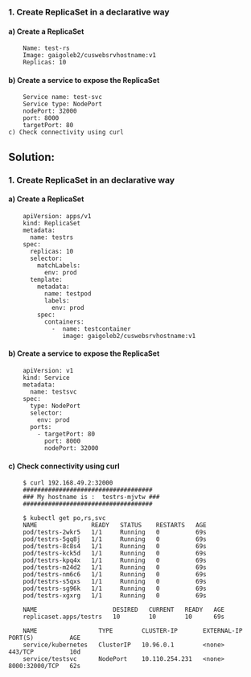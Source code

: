 ### 1. Create ReplicaSet in a declarative way
####    a) Create a ReplicaSet
        Name: test-rs
        Image: gaigoleb2/cuswebsrvhostname:v1
        Replicas: 10
####    b) Create a service to expose the ReplicaSet
        Service name: test-svc
        Service type: NodePort
        nodePort: 32000
        port: 8000
        targetPort: 80
    c) Check connectivity using curl

## Solution:

### 1. Create ReplicaSet in an declarative way

#### a) Create a ReplicaSet

        apiVersion: apps/v1
        kind: ReplicaSet
        metadata:
          name: testrs
        spec:
          replicas: 10
          selector:
            matchLabels:
              env: prod
          template:
            metadata:
              name: testpod
              labels:
                env: prod
            spec:
              containers:
                -  name: testcontainer
                   image: gaigoleb2/cuswebsrvhostname:v1

#### b) Create a service to expose the ReplicaSet

        apiVersion: v1
        kind: Service
        metadata:
          name: testsvc
        spec:
          type: NodePort
          selector:
            env: prod
          ports:
            - targetPort: 80
              port: 8000
              nodePort: 32000

#### c) Check connectivity using curl

        $ curl 192.168.49.2:32000
        ####################################
        ### My hostname is :  testrs-mjvtw ###
        ####################################

        $ kubectl get po,rs,svc
        NAME               READY   STATUS    RESTARTS   AGE
        pod/testrs-2wkr5   1/1     Running   0          69s
        pod/testrs-5gq8j   1/1     Running   0          69s
        pod/testrs-8c8s4   1/1     Running   0          69s
        pod/testrs-kck5d   1/1     Running   0          69s
        pod/testrs-kpq4x   1/1     Running   0          69s
        pod/testrs-m24d2   1/1     Running   0          69s
        pod/testrs-nm6c6   1/1     Running   0          69s
        pod/testrs-s5qxs   1/1     Running   0          69s
        pod/testrs-sg96k   1/1     Running   0          69s
        pod/testrs-xgxrg   1/1     Running   0          69s

        NAME                     DESIRED   CURRENT   READY   AGE
        replicaset.apps/testrs   10        10        10      69s

        NAME                 TYPE        CLUSTER-IP       EXTERNAL-IP   PORT(S)          AGE
        service/kubernetes   ClusterIP   10.96.0.1        <none>        443/TCP          10d
        service/testsvc      NodePort    10.110.254.231   <none>        8000:32000/TCP   62s


